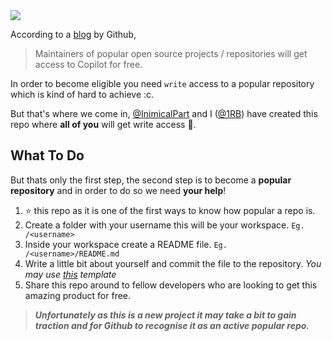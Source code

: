 <img align="center" src="https://user-images.githubusercontent.com/86501179/203108318-1abe0f0e-b787-42e6-a3ae-b4bbf49d73bf.png">


According to a [blog](https://github.blog/2022-06-21-github-copilot-is-generally-available-to-all-developers/) by Github, 
> Maintainers of popular open source projects / repositories will get access to Copilot for free. 

In order to become eligible you need `write` access to a popular repository which is kind of hard to achieve :c. 

But that's where we come in, [@InimicalPart](https://github.com/inimicalpart) and I ([@1RB](https://github.com/1RB)) have created this repo where **all of you** will get write access 🎉.

## What To Do

But thats only the first step, the second step is to become a **popular repository** and in order to do so we need **your help**!

1. :star: this repo as it is one of the first ways to know how popular a repo is.
2. Create a folder with your username this will be your workspace. `Eg. /<username>`
3. Inside your workspace create a README file. `Eg. /<username>/README.md`
4. Write a little bit about yourself and commit the file to the repository. *You may use [this]() template*
5. Share this repo around to fellow developers who are looking to get this amazing product for free.

> ***Unfortunately as this is a new project it may take a bit to gain traction and for Github to recognise it as an active popular repo.***
